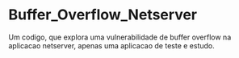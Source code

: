 # Buffer_Overflow_Netserver

Um codigo, que explora uma vulnerabilidade de buffer overflow na aplicacao netserver, apenas uma aplicacao de teste e estudo.
